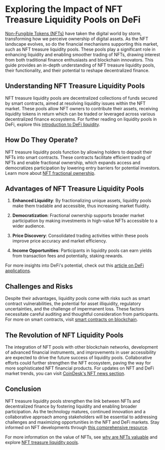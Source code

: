 # Exploring the Impact of NFT Treasure Liquidity Pools on DeFi

[Non-Fungible Tokens (NFTs)](https://en.wikipedia.org/wiki/Non-fungible_token) have taken the digital world by storm, transforming how we perceive ownership of digital assets. As the NFT landscape evolves, so do the financial mechanisms supporting this market, such as NFT treasure liquidity pools. These pools play a significant role in enhancing liquidity and enabling smoother trading of NFTs, drawing interest from both traditional finance enthusiasts and blockchain innovators. This guide provides an in-depth understanding of NFT treasure liquidity pools, their functionality, and their potential to reshape decentralized finance.

## Understanding NFT Treasure Liquidity Pools

NFT treasure liquidity pools are decentralized collections of funds secured by smart contracts, aimed at resolving liquidity issues within the NFT market. These pools allow NFT owners to contribute their assets, receiving liquidity tokens in return which can be traded or leveraged across various decentralized finance ecosystems. For further reading on liquidity pools in DeFi, explore this [introduction to DeFi liquidity](https://www.coindesk.com/learn/what-are-liquidity-pools-in-decentralized-finance-defi/).

## How Do They Operate?

NFT treasure liquidity pools function by allowing holders to deposit their NFTs into smart contracts. These contracts facilitate efficient trading of NFTs and enable fractional ownership, which expands access and democratizes participation by lowering entry barriers for potential investors. Learn more about [NFT fractional ownership](https://www.license-token.com/wiki/nft-fractional-ownership).

## Advantages of NFT Treasure Liquidity Pools

1. **Enhanced Liquidity**: By fractionalizing unique assets, liquidity pools make them tradable and accessible, thus increasing market fluidity.

2. **Democratization**: Fractional ownership supports broader market participation by making investments in high-value NFTs accessible to a wider audience.

3. **Price Discovery**: Consolidated trading activities within these pools improve price accuracy and market efficiency.

4. **Income Opportunities**: Participants in liquidity pools can earn yields from transaction fees and potentially, staking rewards.

For more insights into DeFi's potential, check out this [article on DeFi applications](https://www.investopedia.com/decentralized-finance-defi-5113835).

## Challenges and Risks

Despite their advantages, liquidity pools come with risks such as smart contract vulnerabilities, the potential for asset illiquidity, regulatory uncertainties, and the challenge of impermanent loss. These factors necessitate careful auditing and thoughtful consideration from participants. For more on smart contracts, visit [smart contracts on blockchain](https://www.license-token.com/wiki/smart-contracts-on-blockchain).

## The Revolution of NFT Liquidity Pools

The integration of NFT pools with other blockchain networks, development of advanced financial instruments, and improvements in user accessibility are expected to drive the future success of liquidity pools. Collaborative efforts could further strengthen the NFT ecosystem, paving the way for more sophisticated NFT financial products. For updates on NFT and DeFi market trends, you can visit [CoinDesk's NFT news section](https://www.coindesk.com/tag/nft).

## Conclusion

NFT treasure liquidity pools strengthen the link between NFTs and decentralized finance by fostering liquidity and enabling broader participation. As the technology matures, continued innovation and a collaborative approach among stakeholders will be essential to addressing challenges and maximizing opportunities in the NFT and DeFi markets. Stay informed on NFT developments through [this comprehensive resource](https://www.theblock.co/nft).

For more information on the value of NFTs, see [why are NFTs valuable](https://www.license-token.com/wiki/why-are-nf-ts-valuable) and explore [NFT treasure liquidity pools](https://www.license-token.com/wiki/nft-treasure-liquidity-pools).